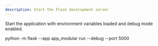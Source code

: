 ```yaml
---
description: Start the Flask development server
---
```


Start the application with environment variables loaded and debug mode enabled.

python -m flask --app app_modular run --debug --port 5000
